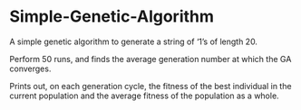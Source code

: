# Simple-Genetic-Algorithm
A simple genetic algorithm to generate a string of ‘1’s of length 20.

Perform 50 runs, and finds the average generation number at which the GA
converges.

Prints out, on each generation cycle, the fitness of the best
individual in the current population and the average fitness of the population as a
whole.
